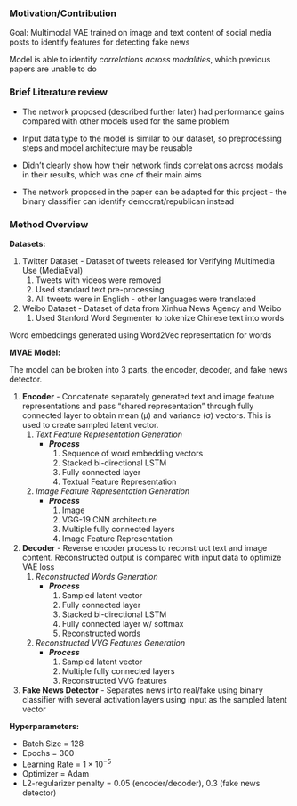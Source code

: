 ### **Motivation/Contribution**

Goal: Multimodal VAE trained on image and text content of social media posts to identify features for detecting fake news

Model is able to identify *correlations across modalities*, which previous papers are unable to do

### **Brief Literature review**

- The network proposed (described further later) had performance gains compared with other models used for the same problem

- Input data type to the model is similar to our dataset, so preprocessing steps and model architecture may be reusable

- Didn’t clearly show how their network finds correlations across modals in their results, which was one of their main aims

- The network proposed in the paper can be adapted for this project - the binary classifier can identify democrat/republican instead

### **Method Overview**

**Datasets:**

1. Twitter Dataset - Dataset of tweets released for Verifying Multimedia Use (MediaEval)
    1. Tweets with videos were removed
    2. Used standard text pre-processing
    3. All tweets were in English - other languages were translated
2. Weibo Dataset - Dataset of data from Xinhua News Agency and Weibo
    1. Used Stanford Word Segmenter to tokenize Chinese text into words

Word embeddings generated using Word2Vec representation for words

**MVAE Model:**

The model can be broken into 3 parts, the encoder, decoder, and fake news detector.

1. **Encoder** - Concatenate separately generated text and image feature representations and pass “shared representation” through fully connected layer to obtain mean (µ) and variance (σ) vectors. This is used to create sampled latent vector.
    1. *Text Feature Representation Generation*
        - ***Process***
            1. Sequence of word embedding vectors
            2. Stacked bi-directional LSTM
            3. Fully connected layer
            4. Textual Feature Representation
    2. *Image Feature Representation Generation*
        - *********************************Process*********************************
            1. Image
            2. VGG-19 CNN architecture
            3. Multiple fully connected layers
            4. Image Feature Representation
2. **Decoder** - Reverse encoder process to reconstruct text and image content. Reconstructed output is compared with input data to optimize VAE loss
    1. *Reconstructed Words Generation*
        - ***Process***
            1. Sampled latent vector
            2. Fully connected layer
            3. Stacked bi-directional LSTM
            4. Fully connected layer w/ softmax
            5. Reconstructed words
    2. *Reconstructed VVG Features Generation*
        - ***Process***
            1. Sampled latent vector
            2. Multiple fully connected layers
            3. Reconstructed VVG features
3. **Fake News Detector** - Separates news into real/fake using binary classifier with several activation layers using input as the sampled latent vector 

**Hyperparameters:**

- Batch Size = 128
- Epochs = 300
- Learning Rate = $1 \times 10^{-5}$
- Optimizer = Adam
- L2-regularizer penalty = 0.05 (encoder/decoder), 0.3 (fake news detector)